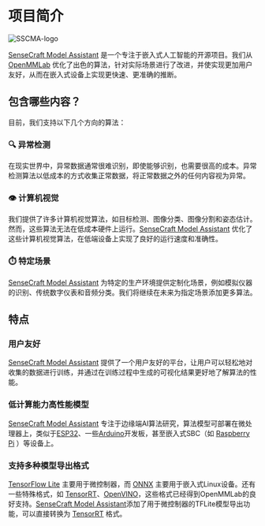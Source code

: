 # 项目简介

![SSCMA-logo](/images/SSCMA-Logo.png)

[SenseCraft Model Assistant](https://github.com/Seeed-Studio/SSCMA) 是一个专注于嵌入式人工智能的开源项目。我们从 [OpenMMLab](https://github.com/open-mmlab) 优化了出色的算法，针对实际场景进行了改进，并使实现更加用户友好，从而在嵌入式设备上实现更快速、更准确的推断。

## 包含哪些内容？

目前，我们支持以下几个方向的算法：

### 🔍 异常检测
在现实世界中，异常数据通常很难识别，即使能够识别，也需要很高的成本。异常检测算法以低成本的方式收集正常数据，将正常数据之外的任何内容视为异常。

### 👁️ 计算机视觉
我们提供了许多计算机视觉算法，如目标检测、图像分类、图像分割和姿态估计。然而，这些算法无法在低成本硬件上运行。[SenseCraft Model Assistant](https://github.com/Seeed-Studio/SSCMA) 优化了这些计算机视觉算法，在低端设备上实现了良好的运行速度和准确性。

### ⏱️ 特定场景
[SenseCraft Model Assistant](https://github.com/Seeed-Studio/SSCMA) 为特定的生产环境提供定制化场景，例如模拟仪器的识别、传统数字仪表和音频分类。我们将继续在未来为指定场景添加更多算法。

## 特点

### 用户友好
[SenseCraft Model Assistant](https://github.com/Seeed-Studio/SSCMA) 提供了一个用户友好的平台，让用户可以轻松地对收集的数据进行训练，并通过在训练过程中生成的可视化结果更好地了解算法的性能。

### 低计算能力高性能模型
[SenseCraft Model Assistant](https://github.com/Seeed-Studio/SSCMA) 专注于边缘端AI算法研究，算法模型可部署在微处理器上，类似于[ESP32](https://www.espressif.com/en/products/socs/esp32)、一些[Arduino](https://arduino.cc)开发板，甚至嵌入式SBC（如 [Raspberry Pi](https://www.raspberrypi.org) ）等设备上。

### 支持多种模型导出格式
[TensorFlow Lite](https://www.tensorflow.org/lite) 主要用于微控制器，而 [ONNX](https://onnx.ai) 主要用于嵌入式Linux设备。还有一些特殊格式，如 [TensorRT](https://developer.nvidia.com/tensorrt)、[OpenVINO](https://docs.openvino.ai)，这些格式已经得到OpenMMLab的良好支持。[SenseCraft Model Assistant](https://github.com/Seeed-Studio/SSCMA)添加了用于微控制器的TFLite模型导出功能，可以直接转换为 [TensorRT](https://developer.nvidia.com/tensorrt) 格式。